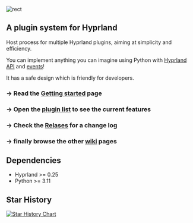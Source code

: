 ![rect](https://github.com/hyprland-community/pyprland/assets/238622/3fab93b6-6445-4e7b-b757-035095b5c8e8)

## A plugin system for Hyprland

Host process for multiple Hyprland plugins,
aiming at simplicity and efficiency.

You can implement anything you can imagine using Python with [Hyprland API](https://wiki.hyprland.org/Configuring/Dispatchers/) and [events](https://wiki.hyprland.org/Plugins/Development/Event-list/)!

It has a safe design which is friendly for developers.

### → Read the [Getting started](https://github.com/hyprland-community/pyprland/wiki/Getting-started) page

### → Open the [plugin list](https://github.com/hyprland-community/pyprland/wiki/Plugins) to see the current features

### → Check the [Relases](https://github.com/hyprland-community/pyprland/releases) for a change log

### → finally browse the other [wiki](https://github.com/hyprland-community/pyprland/wiki) pages

## Dependencies

- Hyprland >= 0.25
- Python >= 3.11

## Star History

[![Star History Chart](https://api.star-history.com/svg?repos=fdev31/pyprland&type=Date)](https://star-history.com/#fdev31/pyprland&Date)
